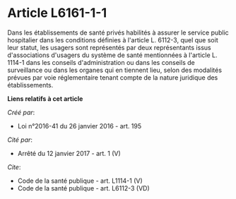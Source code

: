 # Article L6161-1-1

Dans les établissements de santé privés habilités à assurer le service public hospitalier dans les conditions définies à
l'article L. 6112-3, quel que soit leur statut, les usagers sont représentés par deux représentants issus d'associations
d'usagers du système de santé mentionnées à l'article L. 1114-1 dans les conseils d'administration ou dans les conseils de
surveillance ou dans les organes qui en tiennent lieu, selon des modalités prévues par voie réglementaire tenant compte de la
nature juridique des établissements.

**Liens relatifs à cet article**

_Créé par_:

  - Loi n°2016-41 du 26 janvier 2016 - art. 195

_Cité par_:

  - Arrêté du 12 janvier 2017 - art. 1 (V)

_Cite_:

  - Code de la santé publique - art. L1114-1 (V)
  - Code de la santé publique - art. L6112-3 (VD)
